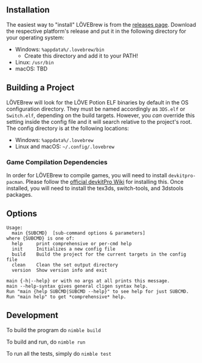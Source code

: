 ## Installation
The easiest way to "install" LÖVEBrew is from the [releases page](https://github.com/TurtleP/lovebrew/releases). Download the respective platform's release and put it in the following directory for your operating system:

- Windows: `%appdata%/.lovebrew/bin`
  - Create this directory and add it to your PATH!
- Linux: `/usr/bin`
- macOS: TBD

## Building a Project
LÖVEBrew will look for the LÖVE Potion ELF binaries by default in the OS configuration directory. They must be named accordingly as `3DS.elf` or `Switch.elf`, depending on the build targets.
However, you *can* override this setting inside the config file and it will search relative to the project's root. The config directory is at the following locations:

- Windows: `%appdata%/.lovebrew`
- Linux and macOS: `~/.config/.lovebrew`

### Game Compilation Dependencies
In order for LÖVEBrew to compile games, you will need to install `devkitpro-pacman`. Please follow the [official devkitPro Wiki](https://devkitpro.org/wiki/Getting_Started) for installing this. Once installed, you will need to install the tex3ds, switch-tools, and 3dstools packages.

## Options
```
Usage:
  main {SUBCMD}  [sub-command options & parameters]
where {SUBCMD} is one of:
  help     print comprehensive or per-cmd help
  init     Initializes a new config file
  build    Build the project for the current targets in the config file
  clean    Clean the set output directory
  version  Show version info and exit

main {-h|--help} or with no args at all prints this message.
main --help-syntax gives general cligen syntax help.
Run "main {help SUBCMD|SUBCMD --help}" to see help for just SUBCMD.
Run "main help" to get *comprehensive* help.
```

## Development
To build the program do `nimble build`

To build and run, do `nimble run`

To run all the tests, simply do `nimble test`
